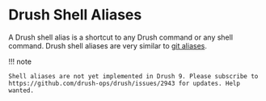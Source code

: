 Drush Shell Aliases
===================

A Drush shell alias is a shortcut to any Drush command or any shell command. Drush shell aliases are very similar to [git aliases](https://git.wiki.kernel.org/index.php/Aliases\#Advanced).

!!! note

    Shell aliases are not yet implemented in Drush 9. Please subscribe to https://github.com/drush-ops/drush/issues/2943 for updates. Help wanted.
